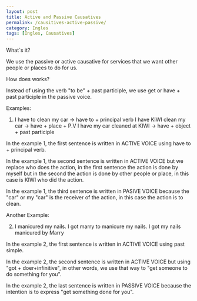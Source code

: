 ```yaml
---
layout: post
title: Active and Passive Causatives
permalink: /causitives-active-passive/
category: Ingles
tags: [Ingles, Causatives]
---
```


What`s it?

We use the passive or active causative for services that we want other people or places to do for us.

How does works?

Instead of using the verb "to be" + past participle, we use get or have + past participle in the passive voice.

Examples:

1)  I have to clean my car -> have to + principal verb
     I have KIWI clean my car -> have + place + P.V
     I have my car cleaned at KIWI -> have + object + past participle

In the example 1, the first sentence is written in ACTIVE VOICE using  have to + principal verb.

In the example 1, the second sentence is written in ACTIVE VOICE but we replace who does the action, in the first sentence the action is done by myself but in the second the action is done by other people or place, in this case is KIWI who did the action.

In the example 1, the third sentence is written in PASIVE VOICE because the "car" or my "car" is the receiver of the action, in this case the action is to clean.

Another Example:

2) I manicured my nails.
    I got marry to manicure my nails.
    I got my nails manicured by Marry

In the example 2, the first sentence is written in ACTIVE VOICE using past simple.

In the example 2, the second sentence is written in ACTIVE VOICE but using "got + doer+infinitive", in other words, we use that way to "get someone to do something for you".

In the example 2, the last sentence is written in PASSIVE VOICE because the intention is to express "get something done for you".
